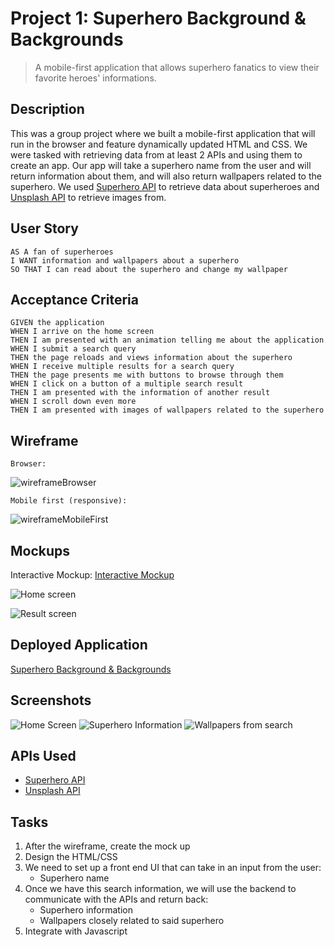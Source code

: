 # Project 1: Superhero Background & Backgrounds
> A mobile-first application that allows superhero fanatics to view their favorite heroes' informations.

## Description
This was a group project where we built a mobile-first application that will run in the browser and feature dynamically updated HTML and CSS. We were tasked with retrieving data from at least 2 APIs and using them to create an app. Our app will take a superhero name from the user and will return information about them, and will also return wallpapers related to the superhero. We used [Superhero API](https://superheroapi.com/index.html) to retrieve data about superheroes and [Unsplash API](https://unsplash.com/developers) to retrieve images from.

## User Story

```
AS A fan of superheroes
I WANT information and wallpapers about a superhero
SO THAT I can read about the superhero and change my wallpaper
```

## Acceptance Criteria

```
GIVEN the application
WHEN I arrive on the home screen
THEN I am presented with an animation telling me about the application
WHEN I submit a search query
THEN the page reloads and views information about the superhero
WHEN I receive multiple results for a search query
THEN the page presents me with buttons to browse through them
WHEN I click on a button of a multiple search result
THEN I am presented with the information of another result
WHEN I scroll down even more
THEN I am presented with images of wallpapers related to the superhero
```

## Wireframe
```
Browser:
```
![wireframeBrowser](assets/images/wireframeBrowser.png)
```
Mobile first (responsive):
```
![wireframeMobileFirst](assets/images/wireframeMobileFirst.png)

## Mockups
Interactive Mockup: [Interactive Mockup](https://xd.adobe.com/view/192bda5d-598a-4139-731f-c3254e11c316-6f1a/)

![Home screen](assets/images/home.png)

![Result screen](assets/images/searchResult.png)

## Deployed Application
[Superhero Background & Backgrounds](https://cynthia-dm1216.github.io/ProjectGroup1/)

## Screenshots
![Home Screen](linkHere)
![Superhero Information](linkHere)
![Wallpapers from search](linkHere)

## APIs Used
* [Superhero API](https://superheroapi.com/index.html)
* [Unsplash API](https://unsplash.com/developers)


## Tasks
1) After the wireframe, create the mock up 
2) Design the HTML/CSS
3) We need to set up a front end UI that can take in an input from the user:
    * Superhero name
4) Once we have this search information, we will use the backend to communicate with the APIs and return back:
    * Superhero information
    * Wallpapers closely related to said superhero
5) Integrate with Javascript
